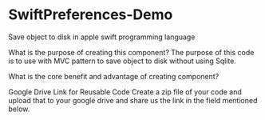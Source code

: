 # SwiftPreferences-Demo
Save object to disk in apple swift programming language

What is the purpose of creating this component?
The purpose of this code is to use with MVC pattern to save object to disk without using Sqlite.

What is the core benefit and advantage of creating component?


Google Drive Link for Reusable Code
Create a zip file of your code and upload that to your google drive and share us the link in the field mentioned below.

